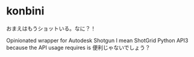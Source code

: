 # konbini
おまえはもうショットいる。なに？！

Opinionated wrapper for Autodesk Shotgun I mean ShotGrid Python API3 because the API usage requires is 便利じゃないでしょう？
